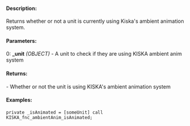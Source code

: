#### Description:
Returns whether or not a unit is currently using Kiska's ambient animation system.

#### Parameters:
0: **_unit** *(OBJECT)* - A unit to check if they are using KISKA ambient anim system

#### Returns:
<BOOL> - Whether or not the unit is using KISKA's ambient animation system

#### Examples:
```sqf
private _isAnimated = [someUnit] call KISKA_fnc_ambientAnim_isAnimated;
```

